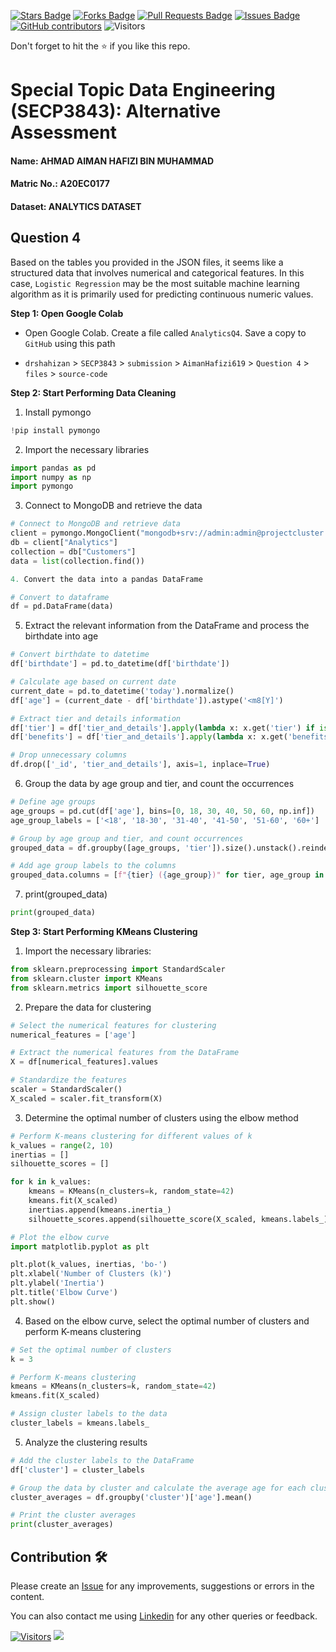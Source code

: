 <a href="https://github.com/drshahizan/SECP3843/stargazers"><img src="https://img.shields.io/github/stars/drshahizan/SECP3843" alt="Stars Badge"/></a>
<a href="https://github.com/drshahizan/SECP3843/network/members"><img src="https://img.shields.io/github/forks/drshahizan/SECP3843" alt="Forks Badge"/></a>
<a href="https://github.com/drshahizan/SECP3843/pulls"><img src="https://img.shields.io/github/issues-pr/drshahizan/SECP3843" alt="Pull Requests Badge"/></a>
<a href="https://github.com/drshahizan/SECP3843/issues"><img src="https://img.shields.io/github/issues/drshahizan/SECP3843" alt="Issues Badge"/></a>
<a href="https://github.com/drshahizan/SECP3843/graphs/contributors"><img alt="GitHub contributors" src="https://img.shields.io/github/contributors/drshahizan/SECP3843?color=2b9348"></a>
![Visitors](https://api.visitorbadge.io/api/visitors?path=https%3A%2F%2Fgithub.com%2Fdrshahizan%2FSECP3843&labelColor=%23d9e3f0&countColor=%23697689&style=flat)

Don't forget to hit the :star: if you like this repo.

# Special Topic Data Engineering (SECP3843): Alternative Assessment

#### Name: AHMAD AIMAN HAFIZI BIN MUHAMMAD
#### Matric No.: A20EC0177
#### Dataset: ANALYTICS DATASET

## Question 4

Based on the tables you provided in the JSON files, it seems like a structured data that involves numerical and categorical features. In this case, `Logistic Regression` may be the most suitable machine learning algorithm as it is primarily used for predicting continuous numeric values.

**Step 1: Open Google Colab**

- Open Google Colab. Create a file called `AnalyticsQ4`. Save a copy to `GitHub` using this path

- `drshahizan` > `SECP3843` > `submission` > `AimanHafizi619` > `Question 4` > `files` > `source-code`

**Step 2: Start Performing Data Cleaning**

1. Install pymongo

  ```python
  !pip install pymongo
  ```
2. Import the necessary libraries

```python
import pandas as pd
import numpy as np
import pymongo
```

3. Connect to MongoDB and retrieve the data

```python
# Connect to MongoDB and retrieve data
client = pymongo.MongoClient("mongodb+srv://admin:admin@projectcluster.7sndifd.mongodb.net/")
db = client["Analytics"]
collection = db["Customers"]
data = list(collection.find())

4. Convert the data into a pandas DataFrame

# Convert to dataframe
df = pd.DataFrame(data)
```

5. Extract the relevant information from the DataFrame and process the birthdate into age

```python
# Convert birthdate to datetime
df['birthdate'] = pd.to_datetime(df['birthdate'])

# Calculate age based on current date
current_date = pd.to_datetime('today').normalize()
df['age'] = (current_date - df['birthdate']).astype('<m8[Y]')

# Extract tier and details information
df['tier'] = df['tier_and_details'].apply(lambda x: x.get('tier') if isinstance(x, dict) else np.nan)
df['benefits'] = df['tier_and_details'].apply(lambda x: x.get('benefits') if isinstance(x, dict) else [])

# Drop unnecessary columns
df.drop(['_id', 'tier_and_details'], axis=1, inplace=True)
```

6. Group the data by age group and tier, and count the occurrences

```python
# Define age groups
age_groups = pd.cut(df['age'], bins=[0, 18, 30, 40, 50, 60, np.inf])
age_group_labels = ['<18', '18-30', '31-40', '41-50', '51-60', '60+']

# Group by age group and tier, and count occurrences
grouped_data = df.groupby([age_groups, 'tier']).size().unstack().reindex(columns=['Bronze', 'Silver', 'Gold', 'Platinum'])

# Add age group labels to the columns
grouped_data.columns = [f"{tier} ({age_group})" for tier, age_group in zip(grouped_data.columns, age_group_labels)]
```

7. print(grouped_data)

```python
print(grouped_data)
```

**Step 3: Start Performing KMeans Clustering**

1.  Import the necessary libraries:  

```python
from sklearn.preprocessing import StandardScaler
from sklearn.cluster import KMeans
from sklearn.metrics import silhouette_score
```

2. Prepare the data for clustering

```python
# Select the numerical features for clustering
numerical_features = ['age']

# Extract the numerical features from the DataFrame
X = df[numerical_features].values

# Standardize the features
scaler = StandardScaler()
X_scaled = scaler.fit_transform(X)
```

3. Determine the optimal number of clusters using the elbow method

```python
# Perform K-means clustering for different values of k
k_values = range(2, 10)
inertias = []
silhouette_scores = []

for k in k_values:
    kmeans = KMeans(n_clusters=k, random_state=42)
    kmeans.fit(X_scaled)
    inertias.append(kmeans.inertia_)
    silhouette_scores.append(silhouette_score(X_scaled, kmeans.labels_))

# Plot the elbow curve
import matplotlib.pyplot as plt

plt.plot(k_values, inertias, 'bo-')
plt.xlabel('Number of Clusters (k)')
plt.ylabel('Inertia')
plt.title('Elbow Curve')
plt.show()
```

4. Based on the elbow curve, select the optimal number of clusters and perform K-means clustering

```python
# Set the optimal number of clusters
k = 3

# Perform K-means clustering
kmeans = KMeans(n_clusters=k, random_state=42)
kmeans.fit(X_scaled)

# Assign cluster labels to the data
cluster_labels = kmeans.labels_
```

5. Analyze the clustering results

```python
# Add the cluster labels to the DataFrame
df['cluster'] = cluster_labels

# Group the data by cluster and calculate the average age for each cluster
cluster_averages = df.groupby('cluster')['age'].mean()

# Print the cluster averages
print(cluster_averages)
```




































## Contribution 🛠️
Please create an [Issue](https://github.com/drshahizan/special-topic-data-engineering/issues) for any improvements, suggestions or errors in the content.

You can also contact me using [Linkedin](https://www.linkedin.com/in/aiman-hafizi-63b0a8275/) for any other queries or feedback.

[![Visitors](https://api.visitorbadge.io/api/visitors?path=https%3A%2F%2Fgithub.com%2Fdrshahizan&labelColor=%23697689&countColor=%23555555&style=plastic)](https://visitorbadge.io/status?path=https%3A%2F%2Fgithub.com%2Fdrshahizan)
![](https://hit.yhype.me/github/profile?user_id=81284918)





